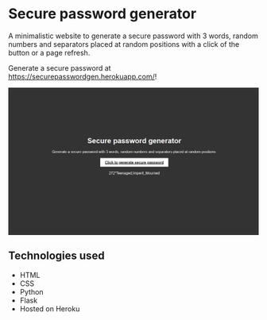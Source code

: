 # Secure password generator 

A minimalistic website to generate a secure password with 3 words, random numbers and separators placed at random positions with a click of the button or a page refresh.

Generate a secure password at https://securepasswordgen.herokuapp.com/!

<img src="/readme/Screenshot.png" align="center">

## Technologies used
- HTML
- CSS
- Python
- Flask
- Hosted on Heroku
